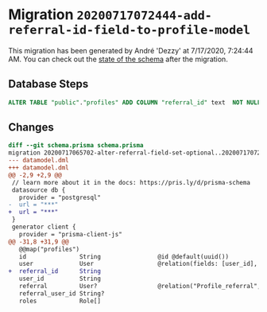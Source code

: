 # Migration `20200717072444-add-referral-id-field-to-profile-model`

This migration has been generated by André 'Dezzy' at 7/17/2020, 7:24:44 AM.
You can check out the [state of the schema](./schema.prisma) after the migration.

## Database Steps

```sql
ALTER TABLE "public"."profiles" ADD COLUMN "referral_id" text  NOT NULL ;
```

## Changes

```diff
diff --git schema.prisma schema.prisma
migration 20200717065702-alter-referral-field-set-optional..20200717072444-add-referral-id-field-to-profile-model
--- datamodel.dml
+++ datamodel.dml
@@ -2,9 +2,9 @@
 // learn more about it in the docs: https://pris.ly/d/prisma-schema
 datasource db {
   provider = "postgresql"
-  url = "***"
+  url = "***"
 }
 generator client {
   provider = "prisma-client-js"
@@ -31,8 +31,9 @@
   @@map("profiles")
   id               String                @id @default(uuid())
   user             User                  @relation(fields: [user_id], references: [id])
+  referral_id      String
   user_id          String
   referral         User?                 @relation("Profile_referral", fields: [referral_user_id], references: [id])
   referral_user_id String?
   roles            Role[]
```


